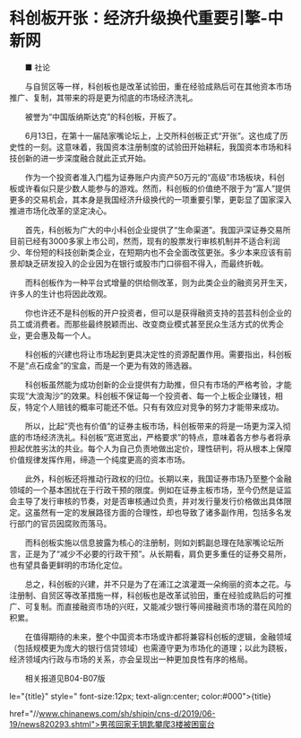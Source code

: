 # 科创板开张：经济升级换代重要引擎-中新网

　　■ 社论

　　与自贸区等一样，科创板也是改革试验田，重在经验成熟后可在其他资本市场推广、复制，其带来的将是更为彻底的市场经济洗礼。

　　被誉为“中国版纳斯达克”的科创板，开板了。

　　6月13日，在第十一届陆家嘴论坛上，上交所科创板正式“开张”。这也成了历史性的一刻。这意味着，我国资本注册制度的试验田开始耕耘，我国资本市场和科技创新的进一步深度融合就此正式开始。

　　作为一个投资者准入门槛为证券账户内资产50万元的“高级”市场板块，科创板或许看似只是少数人能参与的游戏。然而，科创板的价值绝不限于为“富人”提供更多的交易机会，其本身是我国经济升级换代的一项重要引擎，更彰显了国家深入推进市场化改革的坚定决心。

　　首先，科创板为广大的中小科创企业提供了“生命渠道”。我国沪深证券交易所目前已经有3000多家上市公司，然而，现有的股票发行审核机制并不适合利润少、年份短的科技创新类企业，在短期内也不会全面改弦更张。多少本来应该有前景却缺乏研发投入的企业因为在银行或股市门口徘徊不得入，而最终折戟。

　　而科创板作为一种平台式增量的供给侧改革，则为此类企业的融资另开生天，许多人的生计也将因此改观。

　　你也许还不是科创板的开户投资者，但可以是获得融资支持的芸芸科创企业的员工或消费者。而那些最终脱颖而出、改变商业模式甚至民众生活方式的优秀企业，更会惠及每一个人。

　　科创板的兴建也将让市场起到更具决定性的资源配置作用。需要指出，科创板不是“点石成金”的宝盒，而是一个更为有效的筛选器。

　　科创板虽然能为成功创新的企业提供有力助推，但只有市场的严格考验，才能实现“大浪淘沙”的效果。科创板不保证每一个投资者、每一个上板企业赚钱，相反，特定个人赔钱的概率可能还不低。只有有效应对竞争的努力才能带来成功。

　　所以，比起“壳也有价值”的证券主板市场，科创板带来的将是一场更为深入彻底的市场经济洗礼。科创板“宽进宽出，严格要求”的特点，意味着各方参与者将承担起优胜劣汰的共业。每个人为自己负责地做出定价，理性研判，将从根本上保障价值规律发挥作用，缔造一个纯度更高的资本市场。

　　此外，科创板还将推动行政权的归位。长期以来，我国证券市场乃至整个金融领域的一个基本困扰在于行政干预的限度。例如在证券主板市场，至今仍然是证监会主导了发行审核的节奏，对是否审核通过负责，并对发行量发行价格做出具体限定。这虽然有一定的发展路径方面的合理性，却也导致了诸多副作用，包括多名发行部门的官员因腐败而落马。

　　而科创板实施以信息披露为核心的注册制，则如刘鹤副总理在陆家嘴论坛所言，正是为了“减少不必要的行政干预”。从长期看，肩负更多重任的证券交易所，也有望具备更鲜明的市场化定位。

　　总之，科创板的兴建，并不只是为了在浦江之滨灌溉一朵绚丽的资本之花。与注册制、自贸区等改革措施一样，科创板也是改革试验田，重在经验成熟后的可推广、可复制。而直接融资市场的兴旺，又能减少银行等间接融资市场的潜在风险的积累。

　　在值得期待的未来，整个中国资本市场或许都将兼容科创板的逻辑，金融领域（包括规模更为庞大的银行信贷领域）也需遵守更为市场化的道理；以此为跷板，经济领域内行政与市场的关系，亦会呈现出一种更加良性有序的格局。

　　相关报道见B04-B07版

le="{title}" style=" font-size:12px; text-align:center; color:#000">{title}

href="//www.chinanews.com/sh/shipin/cns-d/2019/06-19/news820293.shtml">男孩回家无钥匙攀爬3楼被困窗台
